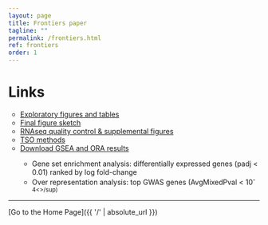 ```yaml
---
layout: page
title: Frontiers paper
tagline: ""
permalink: /frontiers.html
ref: frontiers
order: 1
---
```


# Links

<ul style="list-style-type:circle;">
  <li><a href = "https://tsoleary.github.io/rna_seq/cahan/scripts/tso_analysis.html" target="_blank" >Exploratory figures and tables</a></li>
  <li><a href = "https://tsoleary.github.io/rna_seq/cahan/results/final_figs.html" target="_blank">Final figure sketch</a></li>
  <li><a href = "https://tsoleary.github.io/rna_seq/cahan/results/whole_body_heat_cold_shock_report.html" target="_blank">RNAseq quality control & supplemental figures</a></li>
  <li><a href = "https://tsoleary.github.io/rna_seq/cahan/writing/methods_tso.html" target="_blank">TSO methods</a></li>
  <li><a href="https://tsoleary.github.io/rna_seq/cahan/results/GSEA_ORA.zip" download>Download GSEA and ORA results</a></li>
  <ul>
    <li>Gene set enrichment analysis: differentially expressed genes (padj < 0.01) ranked by log fold-change</li>
    <li>Over representation analysis: top GWAS genes (AvgMixedPval < 10<sup>-4<>/sup)</li>
  </ul>
</ul>

---

[Go to the Home Page]({{ '/' | absolute_url }})
